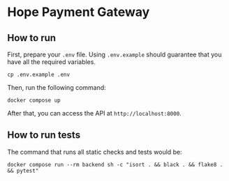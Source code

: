 # Hope Payment Gateway

## How to run

First, prepare your `.env` file. Using `.env.example` should guarantee that you have all the required variables.
```
cp .env.example .env
```

Then, run the following command:
```
docker compose up
```

After that, you can access the API at `http://localhost:8000`.

## How to run tests

The command that runs all static checks and tests would be:
```
docker compose run --rm backend sh -c "isort . && black . && flake8 . && pytest"
```